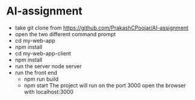 # AI-assignment
- take git clone from https://github.com/PrakashCPoojar/AI-assignment
- open the two different command prompt
- cd my-web-app
- npm install
- cd my-web-app-client
- npm install
- run the server node server
- run the front end
   - npm run build
   - npm start
 The project will run on the port 3000
open the browser with localhost:3000
  
